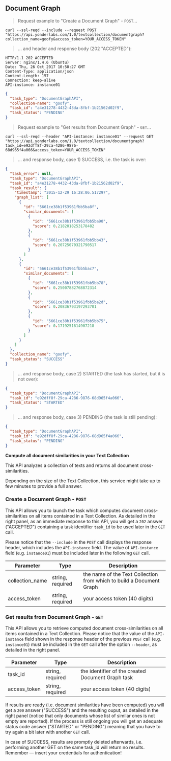## Document Graph 


> Request example to "Create a Document Graph" - `POST`...

```shell
curl --ssl-reqd --include --request POST "https://api.yonderlabs.com/1.0/textcollection/documentgraph?collection_name=goofy&access_token=YOUR_ACCESS_TOKEN"
```
>... and header and response body (202 "ACCEPTED"):

```
HTTP/1.1 202 ACCEPTED
Server: nginx/1.4.6 (Ubuntu)
Date: Thu, 26 Oct 2017 10:50:27 GMT
Content-Type: application/json
Content-Length: 157
Connection: keep-alive
API-instance: instance01
```
```json
{
  "task_type": "DocumentGraphAPI", 
  "collection-name": "goofy", 
  "task_id": "a4e31278-4432-43da-8fbf-1b21562d02f9", 
  "task_status": "PENDING"
}
```

> Request example to "Get results from Document Graph" - `GET`...

```shell
curl --ssl-reqd --header "API-instance: instance01" --request GET "https://api.yonderlabs.com/1.0/textcollection/documentgraph?task_id=e92dff8f-29ca-4286-9876-68d965f4a066&access_token=YOUR_ACCESS_TOKEN"
```


>... and response body, case 1) SUCCESS, i.e. the task is over:

```json
{
  "task_error": null, 
  "task_type": "DocumentGraphAPI", 
  "task_id": "a4e31278-4432-43da-8fbf-1b21562d02f9", 
  "task_result": {
    "timestamp": "2015-12-29 16:28:06.517297", 
    "graph_list": [
      {
        "id": "5661ce38b1f53961fbb5ba8f", 
        "similar_documents": [
          {
            "id": "5661ce38b1f53961fbb5ba90", 
            "score": 0.2182018253178482
          }, 
          {
            "id": "5661ce38b1f53961fbb5bb43", 
            "score": 0.20725070321790517
          }
        ]
      }, 
      {
        "id": "5661ce38b1f53961fbb5bac7", 
        "similar_documents": [
          {
            "id": "5661ce38b1f53961fbb5bb78", 
            "score": 0.25007882768872314
          }, 
          {
            "id": "5661ce38b1f53961fbb5ba2d", 
            "score": 0.20836793197293701
          }, 
          {
            "id": "5661ce38b1f53961fbb5bb75", 
            "score": 0.1719251614907218
          }
        ]
      }
    ]
  }, 
  "collection_name": "goofy", 
  "task_status": "SUCCESS"
}
```


>... and response body, case 2) STARTED (the task has started, but it is not over):

```json
{
  "task_type": "DocumentGraphAPI", 
  "task_id": "e92dff8f-29ca-4286-9876-68d965f4a066", 
  "task_status": "STARTED"
}
```

>... and response body, case 3) PENDING (the task is still pending):

```json
{
  "task_type": "DocumentGraphAPI", 
  "task_id": "e92dff8f-29ca-4286-9876-68d965f4a066", 
  "task_status": "PENDING"
}
```



**Compute all document similarities in your Text Collection**

This API analyzes a collection of texts and returns all document cross-similarities.


<aside class="notice">
Depending on the size of the Text Collection, this service might take up to few minutes to provide a full answer. 
</aside>

### Create a Document Graph - `POST`

This API allows you to launch the task which computes document cross-similarities on all items contained in a Text Collection.
As detailed in the right panel, as an immediate response to this API, you will get a `202` answer ("ACCEPTED") containing a task identifier `task_id` to be used later in the `GET` call. 

Please notice that the `--include` in the `POST` call displays the response header, which includes the `API-instance` field. The value of `API-instance` field (e.g. `instance01`) must be included later in the following `GET` call.


Parameter | Type | Description | 
--------- | ------- | ----------- | 
collection_name | string, required | the name of the Text Collection from which to build a Document Graph | 
access_token | string, required | your access token (40 digits) |


### Get results from Document Graph - `GET`

This API allows you to retrieve computed document cross-similarities on all items contained in a Text Collection.
Please notice that the value of the `API-instance` field shown in the response header of the previous `POST` call (e.g. `instance01`) must be included in the `GET` call after the option `--header`, as detailed in the right panel.

Parameter | Type | Description | 
--------- | ------- | ----------- | 
task_id | string, required | the identifier of the created Document Graph task| 
access_token | string, required | your access token (40 digits) |

If results are ready (i.e. document similarities have been computed) you will get a `200` answer ("SUCCESS") and the resulting ouput, as detailed in the right panel (notice that only documents whose list of similar ones is not empty are reported).
If the process is still ongoing you will get an adequate status code answer ("STARTED" or "PENDING") meaning that you have to try again a bit later with another `GET` call. 

<aside class="notice">
In case of SUCCESS, results are promptly deleted afterwards, i.e. performing another GET on the same task_id will return no results.
</aside>

<aside class="success">
Remember — insert your credentials for authentication!
</aside>
